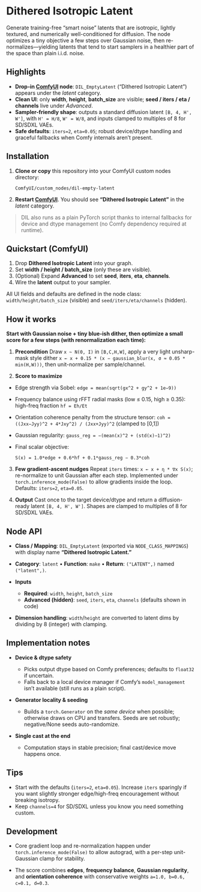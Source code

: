 # Dithered Isotropic Latent

Generate training-free “smart noise” latents that are isotropic, lightly textured, and numerically well-conditioned for diffusion. The node optimizes a tiny objective a few steps over Gaussian noise, then re-normalizes—yielding latents that tend to start samplers in a healthier part of the space than plain i.i.d. noise.  

## Highlights

* **Drop-in [ComfyUI](https://github.com/comfyanonymous/ComfyUI) node**: `DIL_EmptyLatent` (“Dithered Isotropic Latent”) appears under the *latent* category. 
* **Clean UI**: only **width**, **height**, **batch_size** are visible; **seed / iters / eta / channels** live under *Advanced*.  
* **Sampler-friendly shape**: outputs a standard diffusion latent `[B, 4, H', W']`, with `H' = H/8`, `W' = W/8`, and inputs clamped to multiples of 8 for SD/SDXL VAEs.  
* **Safe defaults**: `iters=2`, `eta=0.05`; robust device/dtype handling and graceful fallbacks when Comfy internals aren’t present.  

## Installation

1. **Clone or copy** this repository into your ComfyUI custom nodes directory:

   ```
   ComfyUI/custom_nodes/dil-empty-latent
   ```
2. **Restart [ComfyUI](https://github.com/comfyanonymous/ComfyUI)**. You should see **“Dithered Isotropic Latent”** in the *latent* category. 

> DIL also runs as a plain PyTorch script thanks to internal fallbacks for device and dtype management (no Comfy dependency required at runtime). 

## Quickstart (ComfyUI)

1. Drop **Dithered Isotropic Latent** into your graph.
2. Set **width / height / batch_size** (only these are visible).
3. (Optional) Expand **Advanced** to set **seed**, **iters**, **eta**, **channels**.
4. Wire the **latent** output to your sampler.

All UI fields and defaults are defined in the node class: `width/height/batch_size` (visible) and `seed/iters/eta/channels` (hidden). 

## How it works

**Start with Gaussian noise + tiny blue-ish dither, then optimize a small score for a few steps (with renormalization each time):**

1. **Precondition**
   Draw `x ~ N(0, I)` in `[B,C,H,W]`, apply a very light unsharp-mask style dither
   `x ← x + 0.15 * (x − gaussian_blur(x, σ ≈ 0.05 * min(H,W)))`, then unit-normalize per sample/channel.  

2. **Score to maximize**

* Edge strength via Sobel: `edge = mean(sqrt(gx^2 + gy^2 + 1e−9))`
* Frequency balance using rFFT radial masks (low ≤ 0.15, high ≥ 0.35): high-freq fraction `hf = Eh/Et`
* Orientation coherence penalty from the structure tensor:
  `coh = ((Jxx−Jyy)^2 + 4*Jxy^2) / (Jxx+Jyy)^2` (clamped to [0,1])
* Gaussian regularity: `gauss_reg = −(mean(x)^2 + (std(x)−1)^2)`
* Final scalar objective:

  ```
  S(x) = 1.0*edge + 0.6*hf + 0.1*gauss_reg − 0.3*coh
  ```

3. **Few gradient-ascent nudges**
   Repeat `iters` times: `x ← x + η * ∇x S(x)`; re-normalize to unit Gaussian after each step. Implemented under `torch.inference_mode(False)` to allow gradients inside the loop. Defaults: `iters=2`, `eta=0.05`.   

4. **Output**
   Cast once to the target device/dtype and return a diffusion-ready latent `[B, 4, H', W']`. Shapes are clamped to multiples of 8 for SD/SDXL VAEs.  

## Node API

* **Class / Mapping**: `DIL_EmptyLatent` (exported via `NODE_CLASS_MAPPINGS`) with display name **“Dithered Isotropic Latent.”** 
* **Category**: `latent` • **Function**: `make` • **Return**: `("LATENT",)` named `("latent",)`. 
* **Inputs**

  * **Required**: `width`, `height`, `batch_size`
  * **Advanced (hidden)**: `seed`, `iters`, `eta`, `channels` (defaults shown in code) 
* **Dimension handling**: `width`/`height` are converted to latent dims by dividing by 8 (integer) with clamping. 

## Implementation notes

* **Device & dtype safety**

  * Picks output dtype based on Comfy preferences; defaults to `float32` if uncertain. 
  * Falls back to a local device manager if Comfy’s `model_management` isn’t available (still runs as a plain script). 
* **Generator locality & seeding**

  * Builds a `torch.Generator` on the *same device* when possible; otherwise draws on CPU and transfers. Seeds are set robustly; negative/None seeds auto-randomize.  
* **Single cast at the end**

  * Computation stays in stable precision; final cast/device move happens once. 

## Tips

* Start with the defaults (`iters=2`, `eta=0.05`). Increase `iters` sparingly if you want slightly stronger edge/high-freq encouragement without breaking isotropy.  
* Keep `channels=4` for SD/SDXL unless you know you need something custom. 

## Development

* Core gradient loop and re-normalization happen under `torch.inference_mode(False)` to allow autograd, with a per-step unit-Gaussian clamp for stability. 

* The score combines **edges**, **frequency balance**, **Gaussian regularity**, and **orientation coherence** with conservative weights `a=1.0, b=0.6, c=0.1, d=0.3`. 
